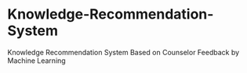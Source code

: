 # Knowledge-Recommendation-System
Knowledge Recommendation System Based on Counselor Feedback by Machine Learning
